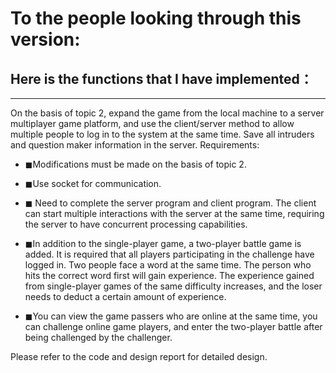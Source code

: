 # To the people looking through this version:

## Here is the functions that I have implemented：
***
On the basis of topic 2, expand the game from the local machine to a server multiplayer game platform, and use the client/server method to allow multiple people to log in to the system at the same time. Save all intruders and question maker information in the server. Requirements: 
* ◼Modifications must be made on the basis of topic 2. 
* ◼Use socket for communication. 
* ◼ Need to complete the server program and client program. The client can start multiple interactions with the server at the same time, requiring the server to have concurrent processing capabilities.

* ◼In addition to the single-player game, a two-player battle game is added. It is required that all players participating in the challenge have logged in. Two people face a word at the same time. The person who hits the correct word first will gain experience. The experience gained from single-player games of the same difficulty increases, and the loser needs to deduct a certain amount of experience. 
* ◼You can view the game passers who are online at the same time, you can challenge online game players, and enter the two-player battle after being challenged by the challenger.

Please refer to the code and design report for detailed design.